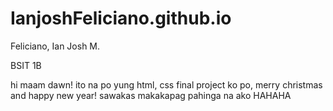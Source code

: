 # IanjoshFeliciano.github.io
Feliciano, Ian Josh M.

BSIT 1B

hi maam dawn! ito na po yung html, css final project ko po, merry christmas and happy new year! sawakas makakapag pahinga na ako HAHAHA
